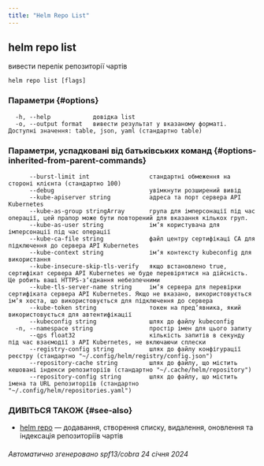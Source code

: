 ```yaml
---
title: "Helm Repo List"
---
```


## helm repo list

вивести перелік репозиторії чартів

```shell
helm repo list [flags]
```

### Параметри {#options}

```none
  -h, --help            довідка list
  -o, --output format   вивести результат у вказаному форматі. Доступні значення: table, json, yaml (стандартно table)
```

### Параметри, успадковані від батьківських команд {#options-inherited-from-parent-commands}

```none
      --burst-limit int                 стандартні обмеження на стороні клієнта (стандартно 100)
      --debug                           увімкнути розширений вивід
      --kube-apiserver string           адреса та порт сервера API Kubernetes
      --kube-as-group stringArray       група для імперсонації під час операції, цей прапор може бути повторений для вказання кількох груп.
      --kube-as-user string             імʼя користувача для імперсонації під час операції
      --kube-ca-file string             файл центру сертифікаці СА для підключення до сервера API Kubernetes
      --kube-context string             імʼя контексту kubeconfig для використання
      --kube-insecure-skip-tls-verify   якщо встановлено true, сертифікат сервера API Kubernetes не буде перевірятися на дійсність. Це робить ваші HTTPS-зʼєднання небезпечними
      --kube-tls-server-name string     імʼя сервера для перевірки сертифіката сервера API Kubernetes. Якщо не вказано, використовується імʼя хоста, що використовується для підключення до сервера
      --kube-token string               токен на предʼявника, який використовується для автентифікації
      --kubeconfig string               шлях до файлу kubeconfig
  -n, --namespace string                простір імен для цього запиту
      --qps float32                     кількість запитів в секунду під час взаємодії з API Kubernetes, не включаючи сплески
      --registry-config string          шлях до файлу конфігурації реєстру (стандартно "~/.config/helm/registry/config.json")
      --repository-cache string         шлях до файлу, що містить кешовані індекси репозиторіїв (стандартно "~/.cache/helm/repository")
      --repository-config string        шлях до файлу, що містить імена та URL репозиторіїв (стандартно "~/.config/helm/repositories.yaml")
```

### ДИВІТЬСЯ ТАКОЖ {#see-also}

* [helm repo](helm_repo.md) — додавання, створення списку, видалення, оновлення та індексація репозиторіїв чартів

###### Автоматично згенеровано spf13/cobra 24 січня 2024
